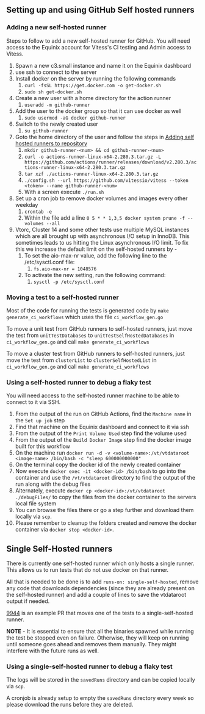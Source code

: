 ## Setting up and using GitHub Self hosted runners

### Adding a new self-hosted runner
Steps to follow to add a new self-hosted runner for GitHub. 
You will need access to the Equinix account for Vitess's CI testing and Admin
access to Vitess.

1. Spawn a new c3.small instance and name it on the Equinix dashboard
2. use ssh to connect to the server
3. Install docker on the server by running the following commands
   1. `curl -fsSL https://get.docker.com -o get-docker.sh`
   2. `sudo sh get-docker.sh`
4. Create a new user with a home directory for the action runner
   1. `useradd -m github-runner`
5. Add the user to the docker group so that it can use docker as well
   1. `sudo usermod -aG docker github-runner`
6. Switch to the newly created user
   1. `su github-runner`
7. Goto the home directory of the user and follow the steps in [Adding self hosted runners to repository](https://docs.github.com/en/actions/hosting-your-own-runners/adding-self-hosted-runners#adding-a-self-hosted-runner-to-a-repository)
   1. `mkdir github-runner-<num> && cd github-runner-<num>`
   2. `curl -o actions-runner-linux-x64-2.280.3.tar.gz -L https://github.com/actions/runner/releases/download/v2.280.3/actions-runner-linux-x64-2.280.3.tar.gz`
   3. `tar xzf ./actions-runner-linux-x64-2.280.3.tar.gz`
   4. `./config.sh --url https://github.com/vitessio/vitess --token <token> --name github-runner-<num>`
   5. With a screen execute `./run.sh`
8. Set up a cron job to remove docker volumes and images every other weekday
   1. `crontab -e`
   2. Within the file add a line `0 5 * * 1,3,5 docker system prune -f --volumes --all`
9. Vtorc, Cluster 14 and some other tests use multiple MySQL instances which are all brought up with asynchronous I/O setup in InnoDB. This sometimes leads to us hitting the Linux asynchronous I/O limit.
To fix this we increase the default limit on the self-hosted runners by -
   1. To set the aio-max-nr value, add the following line to the /etc/sysctl.conf file:
      1. `fs.aio-max-nr = 1048576`
   2. To activate the new setting, run the following command:
      1. `sysctl -p /etc/sysctl.conf`

### Moving a test to a self-hosted runner
Most of the code for running the tests is generated code by `make generate_ci_workflows` which uses the file `ci_workflow_gen.go`

To move a unit test from GitHub runners to self-hosted runners, just move the test from `unitTestDatabases` to `unitTestSelfHostedDatabases` in `ci_workflow_gen.go` and call `make generate_ci_workflows`

To move a cluster test from GitHub runners to self-hosted runners, just move the test from `clusterList` to `clusterSelfHostedList` in `ci_workflow_gen.go` and call `make generate_ci_workflows`

### Using a self-hosted runner to debug a flaky test
You will need access to the self-hosted runner machine to be able to connect to it via SSH.
1. From the output of the run on GitHub Actions, find the `Machine name` in the `Set up job` step 
2. Find that machine on the Equinix dashboard and connect to it via ssh
3. From the output of the `Print Volume Used` step find the volume used
4. From the output of the `Build Docker Image` step find the docker image built for this workflow
5. On the machine run `docker run -d -v <volume-name>:/vt/vtdataroot <image-name> /bin/bash -c "sleep 600000000000"`
6. On the terminal copy the docker id of the newly created container
7. Now execute `docker exec -it <docker-id> /bin/bash` to go into the container and use the `/vt/vtdataroot` directory to find the output of the run along with the debug files
8. Alternately, execute `docker cp <docker-id>:/vt/vtdataroot ./debugFiles/` to copy the files from the docker container to the servers local file system
9. You can browse the files there or go a step further and download them locally via `scp`.
10. Please remember to cleanup the folders created and remove the docker container via `docker stop <docker-id>`.

## Single Self-Hosted runners
There is currently one self-hosted runner which only hosts a single runner. This allows us to run tests
that do not use docker on that runner.

All that is needed to be done is to add `runs-on: single-self-hosted`, remove any code that downloads
dependencies (since they are already present on the self-hosted runner) and add a couple of lines to save
the vtdataroot output if needed.

[9944](https://github.com/vitessio/vitess/pull/9944/) is an example PR that moves one of the tests to a single-self-hosted runner.

**NOTE** - It is essential to ensure that all the binaries spawned while running the test be stopped even on failure.
Otherwise, they will keep on running until someone goes ahead and removes them manually. They might interfere
with the future runs as well.

### Using a single-self-hosted runner to debug a flaky test
The logs will be stored in the `savedRuns` directory and can be copied locally via `scp`.

A cronjob is already setup to empty the `savedRuns` directory every week so please download the runs
before they are deleted.
